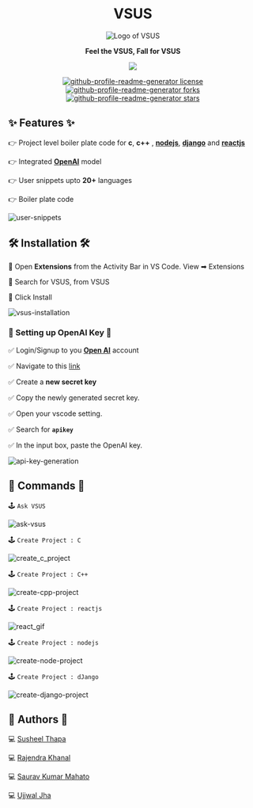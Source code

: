 <p>
    <h1 align="center">VSUS</h1>
    <p align="center">
        <img
             src="https://user-images.githubusercontent.com/83917129/212448818-bf08e35d-606d-4b47-a24c-782e79b4d1e9.png"
             alt="Logo of VSUS"
         />
    <p align="center">
    <strong> Feel the VSUS, Fall for VSUS </strong>
    </p>
</p>

<p align="center">
    <a href="#">
    <img
        src="https://img.shields.io/static/v1?logo=visualstudiocode&label=&message=Open%20in%20Visual%20Studio%20Code&labelColor=2c2c32&color=007acc&logoColor=007acc"
    />
    </a>
</p>

<p align="center">
    <a
    href="https://github.com/Rajendrakhanal/vsus/blob/master/LICENSE"
    target="blank"
    >
    <img
        src="https://img.shields.io/github/license/Rajendrakhanal/vsus?style=for-the-badge&logo=appveyor"
        alt="github-profile-readme-generator license"
    />
    </a>
    <a href="https://github.com/Rajendrakhanal/vsus/fork" target="blank">
    <img
        src="https://img.shields.io/github/forks/Rajendrakhanal/vsus?style=for-the-badge&logo=appveyor"
        alt="github-profile-readme-generator forks"
    />
    </a>
    <a
    href="https://github.com/Rajendrakhanal/vsus/stargazers"
    target="blank"
    >
    <img
        src="https://img.shields.io/github/stars/Rajendrakhanal/vsus?style=for-the-badge&logo=appveyor"
        alt="github-profile-readme-generator stars"
    />
    </a>
</p>

## ✨ Features ✨

👉 Project level boiler plate code for **c**, **c++** , [**nodejs**](https://nodejs.org/en/), [**django**](https://www.djangoproject.com) and [**reactjs**](https://reactjs.org)

👉 Integrated [**OpenAI**](https://beta.openai.com) model

👉 User snippets upto **20+** languages

👉 Boiler plate code

   ![user-snippets](https://user-images.githubusercontent.com/83917129/212456995-33c81426-3726-48c3-8ce9-a2cdde2aa665.gif)


## 🛠️ Installation 🛠️

🔧 Open **Extensions** from the Activity Bar in VS Code. View ➡ Extensions

🔧 Search for VSUS, from VSUS

🔧 Click Install

   ![vsus-installation](https://user-images.githubusercontent.com/83917129/212457402-ff0f49f2-212d-47cd-8f49-68582da486b7.gif)


### 🧠 Setting up OpenAI Key 🧠

✅ Login/Signup to you [**Open AI**](https://beta.openai.com) account
 
✅ Navigate to this [link](https://beta.openai.com/account/api-keys)
 
✅ Create a **new secret key**

✅ Copy the newly generated secret key.
 
✅ Open your vscode setting.
 
✅ Search for **`apikey`**

✅ In the input box, paste the OpenAI key.


   ![api-key-generation](https://user-images.githubusercontent.com/83917129/212457215-ca1e0be8-cc76-44d0-98b8-79f547292f9e.gif)


## 🤖 Commands 🤖

🕹️ `Ask VSUS`

   ![ask-vsus](https://user-images.githubusercontent.com/83917129/212448384-97dd5442-dc46-49ec-ac3a-29fb460ba7ed.gif)

🕹️ `Create Project : C`
 
   ![create_c_project](https://user-images.githubusercontent.com/83917129/212449014-e65ac931-718b-4979-9bfa-607f4d2f9f4a.gif)
    
🕹️ `Create Project : C++`

   ![create-cpp-project](https://user-images.githubusercontent.com/83917129/212457824-b9558202-a313-4911-b7d8-2faf28f0f629.gif)


🕹️ `Create Project : reactjs`

   ![react_gif](https://user-images.githubusercontent.com/83917129/212457577-830b9d6d-ace9-4d7a-a3fe-c26c2ec798f9.gif)


🕹️ `Create Project : nodejs`

   ![create-node-project](https://user-images.githubusercontent.com/83917129/212448400-3c47da58-adcb-4036-91bb-dc38b51a60ee.gif)

🕹️ `Create Project : dJango`

   ![create-django-project](https://user-images.githubusercontent.com/83917129/212448542-e0809ed0-c0aa-47c5-a339-ffa3843a58a9.gif)



## 👨 Authors 👨

💻 [Susheel Thapa](https://github.com/SusheelThapa)

💻 [Rajendra Khanal](https://github.com/Rajendrakhanal)

💻 [Saurav Kumar Mahato](https://github.com/SauravKumarMahato)

💻 [Ujjwal Jha](https://github.com/Ujj1225)

